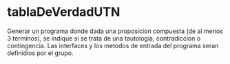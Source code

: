 # tablaDeVerdadUTN

Generar un programa donde dada una proposicion compuesta (de al menos 3 terminos), se indique si se trata de una tautologia, contradiccion o contingencia. 
Las interfaces y los metodos de entrada del programa seran definidios por el grupo.
